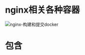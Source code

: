 # nginx相关各种容器

![nginx-构建和提交docker](https://github.com/aogg/dockerfiles/workflows/nginx-%E6%9E%84%E5%BB%BA%E5%92%8C%E6%8F%90%E4%BA%A4docker/badge.svg?branch=main)

# 包含

